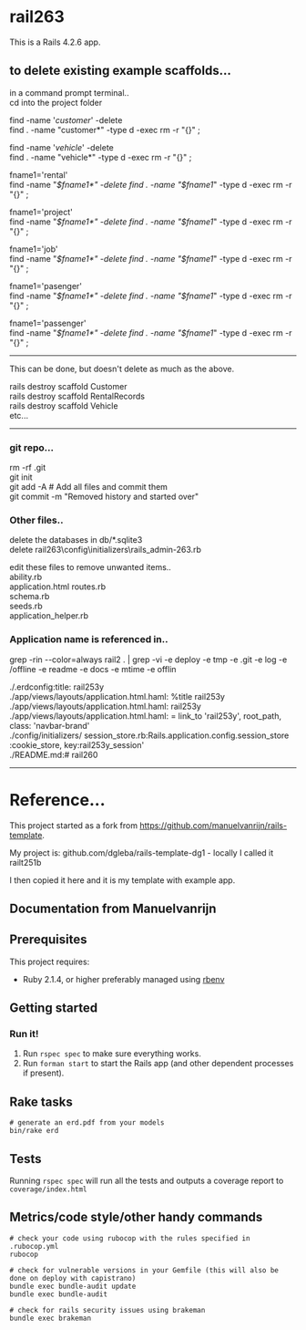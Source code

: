 # rail263

This is a Rails 4.2.6 app.

## to delete existing example scaffolds...

in a command prompt terminal..  
cd into the project folder  

find  -name '*customer*' -delete  
find . -name "customer*" -type d -exec rm -r "{}" \;  

find  -name '*vehicle*' -delete  
find . -name "vehicle*" -type d -exec rm -r "{}" \;  


fname1='rental'  
find  -name "*$fname1*" -delete  
find . -name "$fname1*" -type d -exec rm -r "{}" \;  

fname1='project'  
find  -name "*$fname1*" -delete  
find . -name "$fname1*" -type d -exec rm -r "{}" \;  

fname1='job'  
find  -name "*$fname1*" -delete  
find . -name "$fname1*" -type d -exec rm -r "{}" \;  

fname1='pasenger'  
find  -name "*$fname1*" -delete  
find . -name "$fname1*" -type d -exec rm -r "{}" \;  

 
fname1='passenger'  
find  -name "*$fname1*" -delete  
find . -name "$fname1*" -type d -exec rm -r "{}" \;  

_____________ 

This can be done, but doesn't delete as much as the above.

rails destroy scaffold Customer  
 rails destroy scaffold RentalRecords  
 rails destroy scaffold Vehicle  
 etc...  
 
_____________ 


 
 
### git repo...

rm -rf .git  
git init  
git add -A  # Add all files and commit them  
git commit -m "Removed history and started over"  

###  Other files..
delete the databases in db/*.sqlite3  
delete rail263\config\initializers\rails_admin-263.rb

edit these files to remove unwanted items..  
ability.rb      
application.html
routes.rb        
schema.rb       
seeds.rb        
application_helper.rb


### Application name is referenced in..


grep -rin --color=always  rail2 . |  grep -vi -e deploy -e tmp -e .git -e log -e /offline -e readme -e docs -e mtime -e offlin


./.erdconfig:title: rail253y   
./app/views/layouts/application.html.haml:          %title rail253y  
./app/views/layouts/application.html.haml:            rail253y  
./app/views/layouts/application.html.haml:          = link_to 'rail253y', root_path, class: 'navbar-brand'  
./config/initializers/  session_store.rb:Rails.application.config.session_store :cookie_store, key:rail253y_session'  
./README.md:# rail260  



 
_____________




# Reference...

This project started as a fork from https://github.com/manuelvanrijn/rails-template. 


My project is:
github.com/dgleba/rails-template-dg1 -  locally I called it railt251b

I then copied it here and it is my template with example app.

## Documentation from Manuelvanrijn


## Prerequisites

This project requires:

* Ruby 2.1.4, or higher preferably managed using [rbenv][]

## Getting started
### Run it!

1. Run `rspec spec` to make sure everything works.
2. Run `forman start` to start the Rails app (and other dependent processes if present).

[rbenv]:https://github.com/sstephenson/rbenv

## Rake tasks

```
# generate an erd.pdf from your models
bin/rake erd
```

## Tests

Running `rspec spec` will run all the tests and outputs a coverage report to `coverage/index.html`

## Metrics/code style/other handy commands

```
# check your code using rubocop with the rules specified in .rubocop.yml
rubocop

# check for vulnerable versions in your Gemfile (this will also be done on deploy with capistrano)
bundle exec bundle-audit update
bundle exec bundle-audit

# check for rails security issues using brakeman
bundle exec brakeman
```



